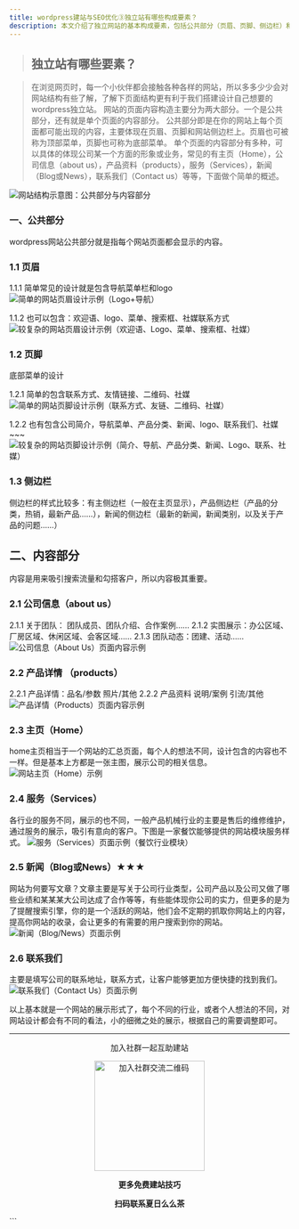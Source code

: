 ```yaml
---
title: wordpress建站与SEO优化③独立站有哪些构成要素？
description: 本文介绍了独立网站的基本构成要素，包括公共部分（页眉、页脚、侧边栏）和内容部分（主页、关于我们、产品、服务、新闻、联系我们），并通过图文示例解释了各部分常见的设计和功能，帮助读者理解网站结构。
---
```


> ## 独立站有哪些要素？

> 在浏览网页时，每一个小伙伴都会接触各种各样的网站，所以多多少少会对网站结构有些了解，了解下页面结构更有利于我们搭建设计自己想要的wordpress独立站。
> 网站的页面内容构造主要分为两大部分。一个是公共部分，还有就是单个页面的内容部分。
> 公共部分即是在你的网站上每个页面都可能出现的内容，主要体现在页眉、页脚和网站侧边栏上。页眉也可被称为顶部菜单，页脚也可称为底部菜单。
> 单个页面的内容部分有多种，可以具体的体现公司某一个方面的形象或业务，常见的有主页（Home），公司信息（about us），产品资料（products），服务（Services），新闻（Blog或News），联系我们（Contact us）等等，下面做个简单的概述。

![网站结构示意图：公共部分与内容部分](https://cos.files.maozhishi.com/public/attachments/lfx/1671088477944.png)

### 一、公共部分

wordpress网站公共部分就是指每个网站页面都会显示的内容。

### 1.1 页眉

1.1.1 简单常见的设计就是包含导航菜单栏和logo
![简单的网站页眉设计示例（Logo+导航）](https://cos.files.maozhishi.com/public/attachments/lfx/1671088477945.png)

1.1.2 也可以包含：欢迎语、logo、菜单、搜索框、社媒联系方式
![较复杂的网站页眉设计示例（欢迎语、Logo、菜单、搜索框、社媒）](https://cos.files.maozhishi.com/public/attachments/lfx/1671088477946.png)

### 1.2 页脚

底部菜单的设计

1.2.1 简单的包含联系方式、友情链接、二维码、社媒
![简单的网站页脚设计示例（联系方式、友链、二维码、社媒）](https://cos.files.maozhishi.com/public/attachments/lfx/1671088477947.png)

1.2.2 也有包含公司简介，导航菜单、产品分类、新闻、logo、联系我们、社媒~~~
![较复杂的网站页脚设计示例（简介、导航、产品分类、新闻、Logo、联系、社媒）](https://cos.files.maozhishi.com/public/attachments/lfx/1671088477949.png)

### 1.3 侧边栏

侧边栏的样式比较多：有主侧边栏（一般在主页显示），产品侧边栏（产品的分类，热销，最新产品……），新闻的侧边栏（最新的新闻，新闻类别，以及关于产品的问题……）

## 二、内容部分

内容是用来吸引搜索流量和勾搭客户，所以内容极其重要。

### 2.1 公司信息（about us）

2.1.1 关于团队： 团队成员、团队介绍、合作案例……
2.1.2 实图展示：办公区域、厂房区域、休闲区域、会客区域……
2.1.3 团队动态：团建、活动……
![公司信息（About Us）页面内容示例](https://cos.files.maozhishi.com/public/attachments/lfx/1671088477950.png)

### 2.2 产品详情 （products）

2.2.1 产品详情：品名/参数 照片/其他
2.2.2 产品资料 说明/案例 引流/其他
![产品详情（Products）页面内容示例](https://cos.files.maozhishi.com/public/attachments/lfx/1671088477951.png)

### 2.3 主页（Home）

home主页相当于一个网站的汇总页面，每个人的想法不同，设计包含的内容也不一样。但是基本上方都是一张主图，展示公司的相关信息。
![网站主页（Home）示例](https://cos.files.maozhishi.com/public/attachments/lfx/1671088477952.png)

### 2.4 服务（Services）

各行业的服务不同，展示的也不同，一般产品机械行业的主要是售后的维修维护，通过服务的展示，吸引有意向的客户。下图是一家餐饮能够提供的网站模块服务样式。
![服务（Services）页面示例（餐饮行业模块）](https://cos.files.maozhishi.com/public/attachments/lfx/1671088477953.png)

### 2.5 新闻（Blog或News）★★★

网站为何要写文章？文章主要是写关于公司行业类型，公司产品以及公司又做了哪些业绩和某某某大公司达成了合作等等，有些能体现你公司的实力，但更多的是为了提醒搜索引擎，你的是一个活跃的网站，他们会不定期的抓取你网站上的内容，提高你网站的收录，会让更多的有需要的用户搜索到你的网站。
![新闻（Blog/News）页面示例](https://cos.files.maozhishi.com/public/attachments/lfx/1671088477958.png)

### 2.6 联系我们

主要是填写公司的联系地址，联系方式，让客户能够更加方便快捷的找到我们。
![联系我们（Contact Us）页面示例](https://cos.files.maozhishi.com/public/attachments/lfx/1671088477959.png)

以上基本就是一个网站的展示形式了，每个不同的行业，或者个人想法的不同，对网站设计都会有不同的看法，小的细微之处的展示，根据自己的需要调整即可。

---

<p style="text-align: center;">加入社群一起互助建站</p>
<p style="text-align: center;"><img src="https://cos.files.maozhishi.com/public/attachments/lfx/1671088477960.png" width="198" alt="加入社群交流二维码" /></p>
<p style="text-align: center;"><strong>更多免费建站技巧</strong></p>
<p style="text-align: center;"><strong>扫码联系夏日么么茶</strong></p>
```
